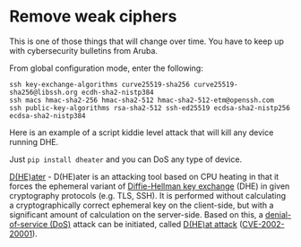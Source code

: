 # Remove weak ciphers

This is one of those things that will change over time. You have to keep up with cybersecurity bulletins from Aruba.

From global configuration mode, enter the following:

```
ssh key-exchange-algorithms curve25519-sha256 curve25519-sha256@libssh.org ecdh-sha2-nistp384
ssh macs hmac-sha2-256 hmac-sha2-512 hmac-sha2-512-etm@openssh.com
ssh public-key-algorithms rsa-sha2-512 ssh-ed25519 ecdsa-sha2-nistp256 ecdsa-sha2-nistp384
```

Here is an example of a script kiddie level attack that will kill any device running DHE.  

Just `pip install dheater` and you can DoS any type of device.  

[D(HE)ater](https://github.com/Balasys/dheater) - D(HE)ater is an attacking tool based on CPU heating in that it forces the ephemeral variant of [Diffie-Hellman key exchange](https://en.wikipedia.org/wiki/Diffie–Hellman_key_exchange) (DHE) in given cryptography protocols (e.g. TLS, SSH). It is performed without calculating a cryptographically correct ephemeral key on the client-side, but with a significant amount of calculation on the server-side. Based on this, a [denial-of-service (DoS)](https://en.wikipedia.org/wiki/Denial-of-service_attack) attack can be initiated, called [D(HE)at attack](https://dheatattack.com/) ([CVE-2002-20001](https://cve.mitre.org/cgi-bin/cvename.cgi?name=CVE-2002-20001)).  
